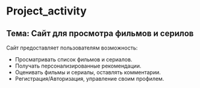 # Project_activity
## Тема: Сайт для просмотра фильмов и серилов
Сайт предоставляет пользователям возможность:

* Просматривать список фильмов и сериалов.
* Получать персонализированные рекомендации.
* Оценивать фильмы и сериалы, оставлять комментарии.
* Регистрация/Авторизация, управление своим профилем.
